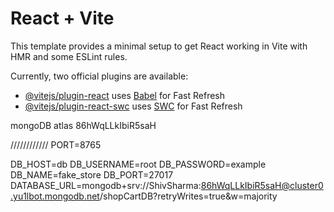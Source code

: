 # React + Vite

This template provides a minimal setup to get React working in Vite with HMR and some ESLint rules.

Currently, two official plugins are available:

- [@vitejs/plugin-react](https://github.com/vitejs/vite-plugin-react/blob/main/packages/plugin-react/README.md) uses [Babel](https://babeljs.io/) for Fast Refresh
- [@vitejs/plugin-react-swc](https://github.com/vitejs/vite-plugin-react-swc) uses [SWC](https://swc.rs/) for Fast Refresh

mongoDB atlas
86hWqLLkIbiR5saH

////////////
PORT=8765

DB_HOST=db
DB_USERNAME=root
DB_PASSWORD=example
DB_NAME=fake_store
DB_PORT=27017
DATABASE_URL=mongodb+srv://ShivSharma:86hWqLLkIbiR5saH@cluster0.yu1lbot.mongodb.net/shopCartDB?retryWrites=true&w=majority
